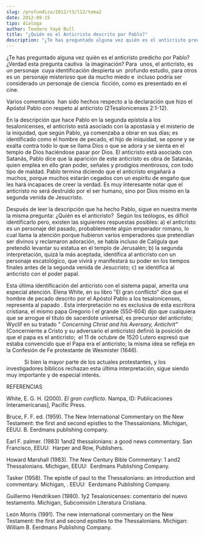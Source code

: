 ```yaml
---
slug: /profundiza/2012/t3/l12/tema2
date: 2012-09-15
tipo: dialoga
author: Teodoro Yayé Bull
title: "¿Quién es el Anticristo descrito por Pablo?"
description: "¿Te has preguntado alguna vez quién es el anticristo predicho por Pablo?  ¿Verdad esta pregunta cautiva la imaginación? Para unos, el anticristo, es un  personaje cuya identificación despierta un profundo estudio, para otros es un  personaje misterioso que da mucho miedo e inc..."
---
```


¿Te has preguntado alguna vez quién es el anticristo predicho por Pablo? ¿Verdad esta pregunta cautiva  la imaginación? Para  unos, el anticristo, es un personaje  cuya identificación despierta un  profundo estudio, para otros es un  personaje misterioso que da mucho miedo e  incluso podría ser considerado un personaje de ciencia  ficción, como es presentado en el cine.

Varios comentarios  han sido hechos respecto a la declaración que hizo el Apóstol Pablo con respeto al anticristo (2Tesalonicenses 2:1-12).

En la descripción que hace Pablo en la segunda epístola a los tesalonicenses, el anticristo está asociado con la apostasía y el misterio de la iniquidad, que según Pablo, ya comenzaba a obrar en sus días; es identificado como el hombre de pecado, el hijo de iniquidad, se opone y se exalta contra todo lo que se llama Dios o que se adora y se sienta en el templo de Dios haciéndose pasar por Dios. El anticristo está asociado con Satanás, Pablo dice que la aparición de este anticristo es obra de Satanás, quien emplea en ello gran poder, señales y prodigios mentirosos, con todo tipo de maldad. Pablo termina diciendo que el anticristo engañará a muchos, porque muchos estarán cegados con un espíritu de engaño que les hará incapaces de creer la verdad. Es muy interesante notar que el anticristo no será destruido por el ser humano, sino por Dios mismo en la segunda venida de Jesucristo.

Después de leer la descripción que ha hecho Pablo, sigue en nuestra mente la misma pregunta: ¿Quién es el anticristo?  Según los teólogos, es difícil identificarlo pero, existen las siguientes respuestas posibles: a) el anticristo es un personaje del pasado, probablemente algún emperador romano, lo cual llama la atención porque hubieron varios emperadores que pretendían ser divinos y reclamaron adoración, se habla incluso de Calígula que pretendió levantar su estatua en el templo de Jerusalén; b) la segunda interpretación, quizá la más aceptada, identifica al anticristo con un personaje escatológico, que vivirá y manifestará su poder en los tiempos finales antes de la segunda venida de Jesucristo; c) se identifica al anticristo con el poder papal.

Esta última identificación del anticristo con el sistema papal, amerita una especial atención. Elena White, en su libro "El gran conflicto" dice que el  hombre de pecado descrito por el Apóstol Pablo a los tesalonicenses, representa al papado . Esta interpretación no es exclusiva de esta escritora cristiana, el mismo papa Gregorio I el grande (550-604) dijo que cualquiera que se arrogue el título de sacerdote universal, es precursor del anticristo; Wyclif en su tratado " _Concerning Christ and his Aversary, Antichrit"_(Concerniente a Cristo y su adversario el anticristo) definió la posición de que el papa es el anticristo;  el 11 de octubre de 1520 Lutero expresó que estaba convencido que el Papa era el anticristo; la misma idea se refleja en la Confesión de Fe protestante de Wesmister (1646).

            Si bien la mayor parte de los actuales protestantes, y los investigadores bíblicos rechazan esta última interpretación, sigue siendo muy importante y de especial interés.

REFERENCIAS

White, E. G. H. (2000). _El gran conflicto_. Nampa, ID: Publicaciones Interamericanas], Pacific Press.

Bruce, F. F. ed. (1959). The New International Commentary on the New Testament: the first and second epistles to the Thessalonians. Michigan, EEUU. B. Eerdmans publishing company.

Earl F. palmer. (1983) 1and2 thessalonians: a good news commentary. San Francisco, EEUU:  Harper and Row, Publishers.

Howard Marshall (1983). The New Century Bible Commentary: 1 and2 Thessalonians. Michigan, EEUU:  Eerdmans Publishing Company.

Tasker (1958). The epistle of paul to the Thessalonians: an introduction and commentary. Michigan, . EEUU:  Eerdsmans Publishing Company.

Guillermo Hendriksen (1980). 1y2 Tesalonicenses: comentario del nuevo testamento. Michigan, Subcomisión Literatura Cristiana.

León Morris (1991). The new international commentary on the New Testament: the first and second epistles to the Thessalonians. Michigan: William B. Eerdmans Publishing Company.
